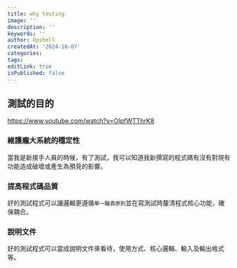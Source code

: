 ```yaml
---
title: why testing
image: ''
description: ''
keywords: ''
author: Opshell
createdAt: '2024-10-07'
categories: 
tags: 
editLink: true
isPublished: false
---
```

## 測試的目的
https://www.youtube.com/watch?v=OIpfWTThrK8

### 維護龐大系統的穩定性
當我是新接手人員的時候，有了測試，我可以知道我新撰寫的程式碼有沒有對現有功能造成破壞或產生為預見的影響。

### 提高程式碼品質
好的測試程式可以讓邏輯更遵循`單一職責原則`並在寫測試時釐清程式核心功能，確保耦合。

### 說明文件
好的測試程式可以當成說明文件來看待，使用方式、核心邏輯、輸入及輸出格式等。
